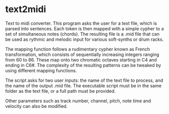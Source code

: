 text2midi
=========

Text to midi converter. This program asks the user for a text file, which is parsed into sentences. Each token is then mapped with a simple cypher to a set of simultaneous notes (chords). The resulting file is a .mid file that can be used as rythmic and melodic input for various soft-synths or drum racks.

The mapping function follows a rudimentary cypher known as French transformation, which consists of sequentially increasing integers ranging from 60 to 86. These map onto two chromatic octaves starting in C4 and ending in C6#. The complexity of the resulting patterns can be tweaked by using different mapping functions.

The script asks for two user inputs: the name of the text file to process, and the name of the output .mid file. The executable script must be in the same folder as the text file, or a full path must be provided.

Other parameters such as track number, channel, pitch, note time and velocity can also be modified.
